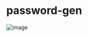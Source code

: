 # password-gen
![image](https://user-images.githubusercontent.com/102924794/167300715-e0da1814-8a70-47af-8702-67e418ac76b3.png)
